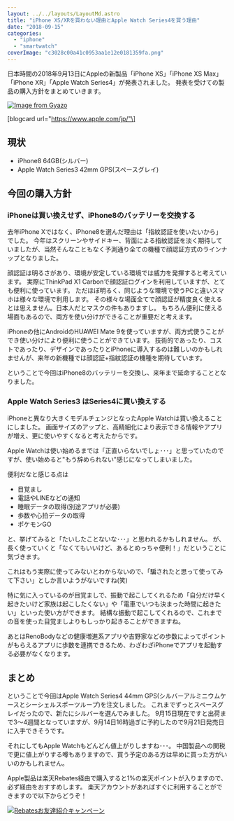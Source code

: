 ```yaml
---
layout: ../../layouts/LayoutMd.astro
title: "iPhone XS/XRを買わない理由とApple Watch Series4を買う理由"
date: "2018-09-15"
categories: 
  - "iphone"
  - "smartwatch"
coverImage: "c3028c00a41c0953aa1e12e0181359fa.png"
---
```


日本時間の2018年9月13日にAppleの新製品「iPhone XS」「iPhone XS Max」「iPhone XR」「Apple Watch Series4」が発表されました。 発表を受けての製品の購入方針をまとめていきます。

[![Image from Gyazo](/wp/images/9ab9a7eac9e18a44357e526358b09049.png)](https://gyazo.com/9ab9a7eac9e18a44357e526358b09049)

\[blogcard url="https://www.apple.com/jp/"\]

## 現状

- iPhone8 64GB(シルバー)
- Apple Watch Series3 42mm GPS(スペースグレイ)

## 今回の購入方針

### iPhoneは買い換えせず、iPhone8のバッテリーを交換する

去年iPhone Xではなく、iPhone8を選んだ理由は「指紋認証を使いたいから」でした。 今年はスクリーンやサイドキー、背面による指紋認証を淡く期待していましたが、当然そんなこともなく予測通り全ての機種で顔認証方式のラインナップとなりました。

顔認証は明るさがあり、環境が安定している環境では威力を発揮すると考えています。 実際にThinkPad X1 Carbonで顔認証ログインを利用していますが、とても便利に使っています。 ただほぼ明るく、同じような環境で使うPCと違いスマホは様々な環境で利用します。 その様々な場面全てで顔認証が精度良く使えるとは思えません。日本人だとマスクの件もありますし。 もちろん便利に使える場面もあるので、両方を使い分けができることが重要だと考えます。

iPhoneの他にAndroidのHUAWEI Mate 9を使っていますが、両方式使うことができ使い分けにより便利に使うことができています。 技術的であったり、コストであったり、デザインであったりとiPhoneに導入するのは難しいのかもしれませんが、来年の新機種では顔認証+指紋認証の機種を期待しています。

ということで今回はiPhone8のバッテリーを交換し、来年まで延命することとなりました。

### Apple Watch Series3 はSeries4に買い換えする

iPhoneと異なり大きくモデルチェンジとなったApple Watchは買い換えることにしました。 画面サイズのアップと、高精細化により表示できる情報やアプリが増え、更に使いやすくなると考えたからです。

Apple Watchは使い始めるまでは「正直いらないでしょ･･･」と思っていたのですが、使い始めると"もう辞められない"感じになってしまいました。

便利だなと感じる点は

- 目覚まし
- 電話やLINEなどの通知
- 睡眠データの取得(別途アプリが必要)
- 歩数や心拍データの取得
- ポケモンGO

と、挙げてみると「たいしたことないな･･･」と思われるかもしれません。 が、長く使っていくと「なくてもいいけど、あるとめっちゃ便利！」だということに気づきます。

これはもう実際に使ってみないとわからないので、「騙されたと思って使ってみて下さい」としか言いようがないですね(笑)

特に気に入っているのが目覚ましで、振動で起こしてくれるため「自分だけ早く起きたいけど家族は起こしたくない」や「電車でいつも決まった時間に起きたい」といった使い方ができます。 結構な振動で起こしてくれるので、これまでの音を使った目覚ましよりもしっかり起きることができますね。

あとはRenoBodyなどの健康増進系アプリや吉野家などの歩数によってポイントがもらえるアプリに歩数を連携できるため、わざわざiPhoneでアプリを起動する必要がなくなります。

## まとめ

ということで今回はApple Watch Series4 44mm GPS(シルバーアルミニウムケースとシーシェルスポーツループ)を注文しました。 これまでずっとスペースグレイだったので、新たにシルバーを選んでみました。 9月15日現在ですと出荷まで3～4週間となっていますが、9月14日16時過ぎに予約したので9月21日発売日に入手できそうです。

それにしてもApple Watchもどんどん値上がりしますね･･･。 中国製品への関税で更に値上がりする噂もありますので、買う予定のある方は早めに買った方がいいのかもしれません。

Apple製品は楽天Rebates経由で購入すると1%の楽天ポイントが入りますので、必ず経由をおすすめします。 楽天アカウントがあればすぐに利用することができますので以下からどうぞ！

[![Rebatesお友達紹介キャンペーン](/wp/images/rebates-banner_520x88px_02.png)](https://www.rebates.jp/referrer?referrerid=c4PvkrmtmDM%3D)
